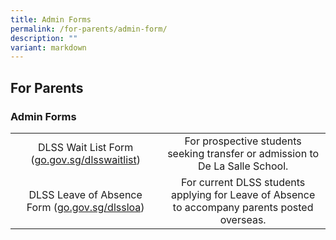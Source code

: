 ```yaml
---
title: Admin Forms
permalink: /for-parents/admin-form/
description: ""
variant: markdown
---
```

## For Parents

### Admin Forms

|  |  |
|:---:|:---:|
| DLSS Wait List Form ([go.gov.sg/dlsswaitlist](https://form.gov.sg/625cd7e974cab900127ae51d)) | For prospective students seeking transfer or admission to De La Salle School. |
| DLSS Leave of Absence Form ([go.gov.sg/dlssloa](https://form.gov.sg/682bef0f6c262b12a82e6daf)) | For current DLSS students applying for Leave of Absence to accompany parents posted overseas. |